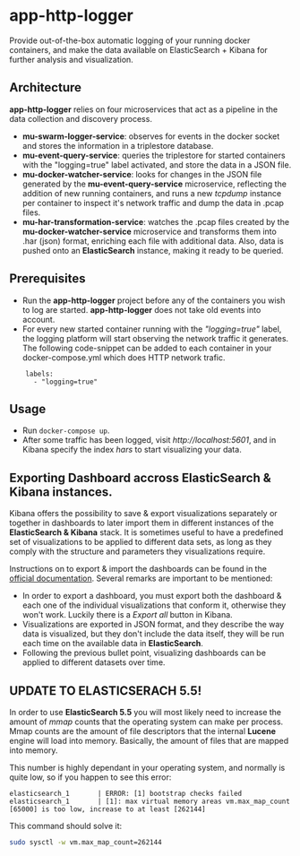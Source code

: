 # app-http-logger

Provide out-of-the-box automatic logging of your running docker containers, and make the data available on ElasticSearch + Kibana for further analysis and visualization.

## Architecture

**app-http-logger** relies on four microservices that act as a pipeline in the data collection and discovery process.

* **mu-swarm-logger-service**: observes for events in the docker socket and stores the information in a triplestore database.
* **mu-event-query-service**: queries the triplestore for started containers with the "logging=true" label activated, and store the data in a JSON file.
* **mu-docker-watcher-service**: looks for changes in the JSON file generated by the **mu-event-query-service** microservice, reflecting the addition of new running containers, and runs a new *tcpdump* instance per container to inspect it's network traffic and dump the data in .pcap files.
* **mu-har-transformation-service**: watches the .pcap files created by the **mu-docker-watcher-service** microservice and transforms them into .har (json) format, enriching each file with additional data. Also, data is pushed onto an **ElasticSearch** instance, making it ready to be queried.


## Prerequisites

* Run the **app-http-logger** project before any of the containers you wish to log are started. **app-http-logger** does not take old events into account.
* For every new started container running with the *"logging=true"* label, the logging platform will start observing the network traffic it generates.  The following code-snippet can be added to each container in your docker-compose.yml which does HTTP network trafic.

```
    labels:
      - "logging=true"
```

## Usage

* Run ```docker-compose up```.
* After some traffic has been logged, visit *http://localhost:5601*, and in Kibana specify the index *hars* to start visualizing your data.



## Exporting Dashboard accross ElasticSearch & Kibana instances.

Kibana offers the possibility to save & export visualizations separately or together in dashboards to later import them in different instances of the **ElasticSearch & Kibana** stack. It is sometimes useful to have a predefined set of visualizations to be applied to different data sets, as long as they comply with the structure and parameters they visualizations require.

Instructions on to export & import the dashboards can be found in the [official documentation](https://www.elastic.co/guide/en/kibana/current/managing-saved-objects.html). Several remarks are important to be mentioned:

  * In order to export a dashboard, you must export both the dashboard & each one of the individual visualizations that conform it, otherwise they won't work. Luckily there is a *Export all* button in Kibana.
  * Visualizations are exported in JSON format, and they describe the way data is visualized, but they don't include the data itself, they will be run each time on the available data in **ElasticSearch**.
  * Following the previous bullet point, visualizing dashboards can be applied to different datasets over time.



## UPDATE TO ELASTICSERACH 5.5!

In order to use **ElasticSearch 5.5** you  will most likely need to increase the amount of *mmap* counts that the operating system can make per process. Mmap counts are the amount of file descriptors that the internal **Lucene** engine will load into memory. Basically, the amount of files that are mapped into memory.

This number is highly dependant in your operating system, and normally is quite low, so if you happen to see this error:

```
elasticsearch_1       | ERROR: [1] bootstrap checks failed
elasticsearch_1       | [1]: max virtual memory areas vm.max_map_count [65000] is too low, increase to at least [262144]
```


This command should solve it:

```sh
sudo sysctl -w vm.max_map_count=262144
```
